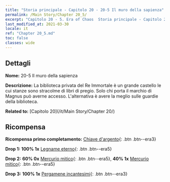 ```yaml
---
title: "Storia principale - Capitolo 20 - 20-5 Il muro della sapienza"
permalink: /Main Story/Chapter 20_5/
excerpt: "Capitolo 20 - 5. Era of Chaos  Storia principale - Capitolo 20_5. 20-5 Il muro della sapienza"
last_modified_at: 2021-03-30
locale: it
ref: "Chapter 20_5.md"
toc: false
classes: wide
---
```


## Dettagli

 **Nome:** 20-5 Il muro della sapienza

 **Descrizione:** La biblioteca privata del Re Immortale è un grande castello le cui stanze sono stracolme di libri di pregio. Solo chi porta il marchio di Magnus può averne accesso. L'alternativa è avere la meglio sulle guardie della biblioteca.

 **Related to:** [Capitolo 20](/it/Main Story/Chapter 20/)

## Ricompensa

 **Ricompensa primo completamento:** [Chiave d'argento](/it/Items/con_693/){: .btn .btn--era3}

 **Drop 1:** **100% 1x** [Legname eterno](/it/Items/mat_69/){: .btn .btn--era5}

 **Drop 2:** **60% 0x** [Mercurio mitico](/it/Items/mat_63/){: .btn .btn--era5}, **40% 1x** [Mercurio mitico](/it/Items/mat_63/){: .btn .btn--era5}

 **Drop 3:** **100% 1x** [Pergamene incantesimi](/it/Items/con_694/){: .btn .btn--era3}

